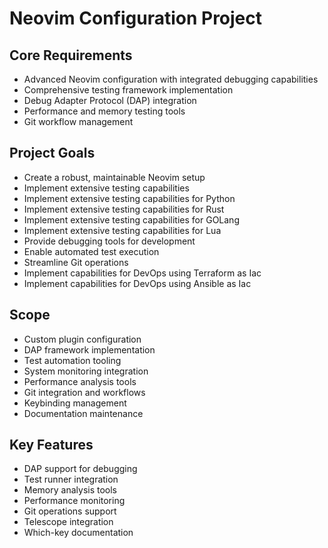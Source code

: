 # Neovim Configuration Project

## Core Requirements
- Advanced Neovim configuration with integrated debugging capabilities
- Comprehensive testing framework implementation
- Debug Adapter Protocol (DAP) integration
- Performance and memory testing tools
- Git workflow management

## Project Goals
- Create a robust, maintainable Neovim setup
- Implement extensive testing capabilities
- Implement extensive testing capabilities for Python
- Implement extensive testing capabilities for Rust
- Implement extensive testing capabilities for GOLang
- Implement extensive testing capabilities for Lua
- Provide debugging tools for development
- Enable automated test execution
- Streamline Git operations
- Implement capabilities for DevOps using Terraform as Iac
- Implement capabilities for DevOps using Ansible as Iac

## Scope
- Custom plugin configuration
- DAP framework implementation
- Test automation tooling
- System monitoring integration
- Performance analysis tools
- Git integration and workflows
- Keybinding management
- Documentation maintenance

## Key Features
- DAP support for debugging
- Test runner integration
- Memory analysis tools
- Performance monitoring
- Git operations support
- Telescope integration
- Which-key documentation